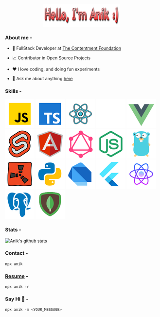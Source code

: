 <p align="center"><a href="https://github.com/anik-ghosh-au7"><img width="50%" height="75px" src="./assets/hello-text.png" /></a></p>

### About me -

- 💼 FullStack Developer at [The Contentment Foundation](https://contentment.org/team/Anik)

- 📈 Contributor in Open Source Projects

- ❤️ I love coding, and doing fun experiments

- 💬 Ask me about anything [here](https://github.com/anik-ghosh-au7/anik-ghosh-au7/issues)

### Skills -

<p float="left">
    <img src="./assets/javascript.svg" />
    <img src="./assets/typescript.svg" />
    <img src="./assets/react-js.svg" />
    <img src="./assets/next-js.svg" />
    <img src="./assets/vue-js.svg" />
    <img src="./assets/svelte.svg" />
    <img src="./assets/angular.svg" />
    <img src="./assets/graphql.svg" />
    <img src="./assets/node-js.svg" />
    <img src="./assets/go-lang.svg" />
    <img src="./assets/rust.svg" />
    <img src="./assets/python.svg" />
    <img src="./assets/dart.svg" />
    <img src="./assets/flutter.svg" />
    <img src="./assets/react-native.svg" />
    <img src="./assets/postgres-sql.svg" />
    <img src="./assets/mongo-db.svg" />
</p>

### Stats -

<img align="center" src="https://github-readme-stats.vercel.app/api?username=anik-ghosh-au7&hide=stars&show_icons=true&include_all_commits=true&hide_border=true&count_private=true&show_icons=true&theme=onedark" alt="Anik's github stats" />

### Contact -

    npx anik

### [Resume](https://github.com/anik-ghosh-au7/anik-ghosh-au7/blob/main/assets/resume.pdf) -

    npx anik -r

### Say Hi 👋 -

    npx anik -m <YOUR_MESSAGE>
